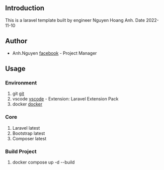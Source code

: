 ## Introduction

This is a laravel template built by engineer Nguyen Hoang Anh. Date 2022-11-10

## Author

- Anh.Nguyen    [facebook](https://www.facebook.com/FakeofHA)           - Project Manager

## Usage

### Environment

1. git [git](https://git-scm.com/downloads)
2. vscode [vscode](https://code.visualstudio.com/) - Extension: Laravel Extension Pack
3. docker [docker](https://www.docker.com/)

### Core

1. Laravel latest
2. Bootstrap latest
3. Composer latest

### Build Project

1. docker compose up -d --build